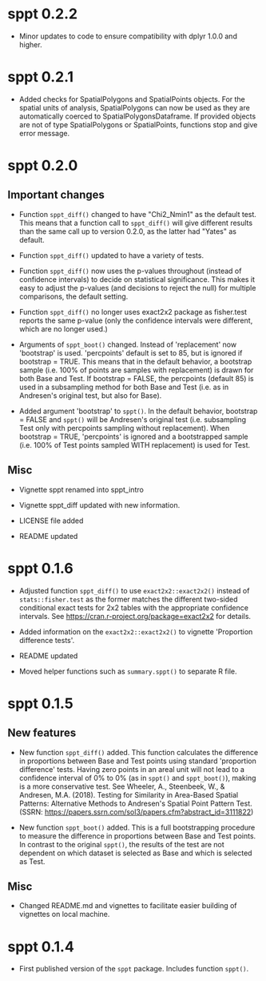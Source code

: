 # sppt 0.2.2

* Minor updates to code to ensure compatibility with dplyr 1.0.0 and higher.

# sppt 0.2.1

* Added checks for SpatialPolygons and SpatialPoints objects. For the spatial
  units of analysis, SpatialPolygons can now be used as they are automatically
  coerced to SpatialPolygonsDataframe. If provided objects are not of type
  SpatialPolygons or SpatialPoints, functions stop and give error message.

# sppt 0.2.0

## Important changes

* Function `sppt_diff()` changed to have "Chi2_Nmin1" as the default test. This
  means that a function call to `sppt_diff()` will give different results than
  the same call up to version 0.2.0, as the latter had "Yates" as default.

* Function `sppt_diff()` updated to have a variety of tests.

* Function `sppt_diff()` now uses the p-values throughout (instead of confidence 
  intervals) to decide on statistical significance. This makes it easy to adjust
  the p-values (and decisions to reject the null) for multiple comparisons,
  the default setting.

* Function `sppt_diff()` no longer uses exact2x2 package as fisher.test reports
  the same p-value (only the confidence intervals were different, which are no
  longer used.)
  
* Arguments of `sppt_boot()` changed. Instead of 'replacement' now 'bootstrap'
  is used. 'percpoints' default is set to 85, but is ignored if bootstrap = TRUE.
  This means that in the default behavior, a bootstrap sample (i.e. 100% of
  points are samples with replacement) is drawn for both Base and Test. If
  bootstrap = FALSE, the percpoints (default 85) is used in a subsampling method
  for both Base and Test (i.e. as in Andresen's original test, but also for Base).

* Added argument 'bootstrap' to `sppt()`. In the default behavior, bootstrap =
  FALSE and `sppt()` will be Andresen's original test (i.e. subsampling Test
  only with percpoints sampling without replacement). When bootstrap = TRUE,
  'percpoints' is ignored and a bootstrapped sample (i.e. 100% of Test points
  sampled WITH replacement) is used for Test.

## Misc

* Vignette sppt renamed into sppt_intro

* Vignette sppt_diff updated with new information.

* LICENSE file added

* README updated

# sppt 0.1.6

* Adjusted function `sppt_diff()` to use `exact2x2::exact2x2()` instead
  of `stats::fisher.test` as the former matches the different two-sided 
  conditional exact tests for 2x2 tables with the appropriate confidence 
  intervals. See https://cran.r-project.org/package=exact2x2 for details.

* Added information on the `exact2x2::exact2x2()` to vignette
  'Proportion difference tests'.

* README updated

* Moved helper functions such as `summary.sppt()` to separate R file.

# sppt 0.1.5

## New features

* New function `sppt_diff()` added. This function calculates the difference
  in proportions between Base and Test points using standard 'proportion
  difference' tests. Having zero points in an areal unit will not lead to
  a confidence interval of 0% to 0% (as in `sppt()` and `sppt_boot()`),
  making is a more conservative test. See Wheeler, A., Steenbeek, W., &
  Andresen, M.A. (2018). Testing for Similarity in Area-Based Spatial Patterns:
  Alternative Methods to Andresen's Spatial Point Pattern Test.
  (SSRN: https://papers.ssrn.com/sol3/papers.cfm?abstract_id=3111822)

* New function `sppt_boot()` added. This is a full bootstrapping procedure
  to measure the difference in proportions between Base and Test points. In
  contrast to the original `sppt()`, the results of the test are not dependent
  on which dataset is selected as Base and which is selected as Test.

## Misc

* Changed README.md and vignettes to facilitate easier building of vignettes on 
  local machine.
  

# sppt 0.1.4

* First published version of the `sppt` package. Includes function `sppt()`.
